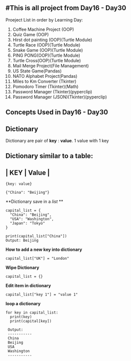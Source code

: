 #This is all project from Day16 - Day30
-------------------------------------------

Proeject List in order by Learning Day:

1. Coffee Machine Project (OOP)
2. Quiz Game (OOP)
3. Hirst dot painting (OOP)(Turtle Module)
4. Turtle Race (OOP)(Turtle Module)
5. Snake Game (OOP)(Turtle Module)
6. PING PONG(OOP)(Turtle Module)
7. Turtle Cross(OOP)(Turtle Module)
8. Mail Merge Project(File Management)
9. US State Game(Pandas)
10. NATO Alphabet Project(Pandas)
11. Miles to Km Converter (Tkinter)
12. Pomodoro Timer (Tkinter)(Math)
13. Password Manager (Tkinter)(pyperclip)
14. Password Manager (JSON)(Tkinter)(pyperclip)


Concepts Used in Day16 - Day30
--------------------------------

Dictionary
---------------
Dictionary are pair of **key** : **value**.
1 value with 1 key

Dictionary similar to a **table**:
 ------------------
| KEY   |   Value  |
-------------------

```
{key: value}
```
```
{"China": "Beijing"}
```

**Dictionary save in a *list* **
```
capital_list = {
  "China": "Beijing",
  "USA": "Washington",
  "Japan": "Tokyo"
}

print(capital_list["China"])
Output: Beijing
```
**How to add a new key into dictionary**
```
capital_list["UK"] = "London"
```
**Wipe Dictionary**
```
capital_list = {}
```
**Edit item in dictionary**
```
capital_list["key 1"] = "value 1"
```
**loop a dictionary**
```
for key in capital_list:
  print(key)
  print(capital[key])
 
 Output:
 -----------
 China
 Beijing
 USA
 Washington
 -----------
```
 
  
  

